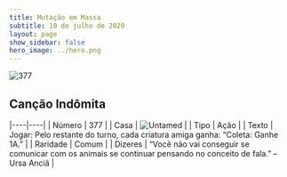 ```yaml
---
title: Mutação em Massa
subtitle: 10 de julho de 2020
layout: page
show_sidebar: false
hero_image: ../hero.png
---
```


![377](https://cdn.keyforgegame.com/media/card_front/pt/479_377_GPXHV385FGC3_pt.png)

## Canção Indômita

|----|----|
| Número | 377 |
| Casa | ![Untamed](https://archonarcana.com/images/thumb/b/bd/Untamed.png/22px-Untamed.png "Indomados") |
| Tipo | Ação |
| Texto | Jogar: Pelo restante do turno, cada criatura amiga ganha: “Coleta: Ganhe 1A.” |
| Raridade | Comum |
| Dizeres | “Você não vai conseguir se comunicar  com os animais se continuar pensando  no conceito de fala.” – Ursa Anciã |
